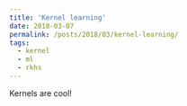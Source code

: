 ```yaml
---
title: 'Kernel learning'
date: 2018-03-07
permalink: /posts/2018/03/kernel-learning/
tags:
  - kernel
  - ml
  - rkhs
---
```


Kernels are cool!
